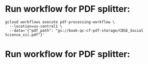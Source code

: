 
# Run workflow for PDF splitter:
```
gcloud workflows execute pdf-processing-workflow \
  --location=us-central1 \
  --data='{"pdf_path": "gs://book-qc-cf-pdf-storage/CBSE_Social Science_xii.pdf"}'
```

# Run workflow for PDF splitter:



